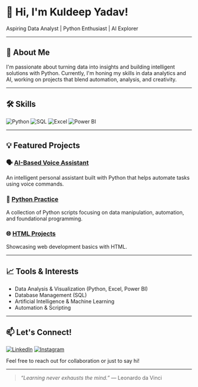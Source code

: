 # 👋 Hi, I'm Kuldeep Yadav!

Aspiring Data Analyst | Python Enthusiast | AI Explorer

---

## 🚀 About Me

I'm passionate about turning data into insights and building intelligent solutions with Python. Currently, I'm honing my skills in data analytics and AI, working on projects that blend automation, analysis, and creativity.

---

## 🛠️ Skills

![Python](https://img.shields.io/badge/Python-3776AB?style=for-the-badge&logo=python&logoColor=white)
![SQL](https://img.shields.io/badge/SQL-003B57?style=for-the-badge&logo=mysql&logoColor=white)
![Excel](https://img.shields.io/badge/Excel-217346?style=for-the-badge&logo=microsoft-excel&logoColor=white)
![Power BI](https://img.shields.io/badge/Power%20BI-F2C811?style=for-the-badge&logo=powerbi&logoColor=black)

---

## 💡 Featured Projects

### 🗣️ [AI-Based Voice Assistant](https://github.com/KuldeepYadav2004/Ai-based-voice-assitant)
An intelligent personal assistant built with Python that helps automate tasks using voice commands.

### 🐍 [Python Practice](https://github.com/KuldeepYadav2004/Python)
A collection of Python scripts focusing on data manipulation, automation, and foundational programming.

### 🌐 [HTML Projects](https://github.com/KuldeepYadav2004/HTML)
Showcasing web development basics with HTML.

---

## 📈 Tools & Interests

- Data Analysis & Visualization (Python, Excel, Power BI)
- Database Management (SQL)
- Artificial Intelligence & Machine Learning
- Automation & Scripting

---

## 📫 Let's Connect!

[![LinkedIn](https://img.shields.io/badge/LinkedIn-blue?style=for-the-badge&logo=linkedin&logoColor=white)](https://www.linkedin.com/in/kuldeep-yadav-07b1ab248)
[![Instagram](https://img.shields.io/badge/Instagram-E4405F?style=for-the-badge&logo=instagram&logoColor=white)](https://www.instagram.com/ydv.kuldeep/)

Feel free to reach out for collaboration or just to say hi!

---

> *“Learning never exhausts the mind.”* — Leonardo da Vinci
